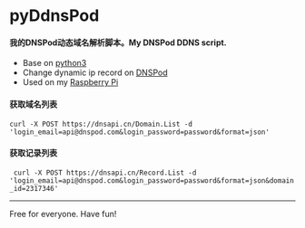 pyDdnsPod
=========

#### 我的DNSPod动态域名解析脚本。My DNSPod DDNS script.

+ Base on [python3](https://.python.org/ "Python")
+ Change dynamic ip record on [DNSPod](https://www.dnspod.cn/ "DNSPod.cn")
+ Used on my [Raspberry Pi](http://www.raspberrypi.org/ "Raspberry Pi")

#### 获取域名列表
`curl -X POST https://dnsapi.cn/Domain.List -d 'login_email=api@dnspod.com&login_password=password&format=json'`

#### 获取记录列表
` curl -X POST https://dnsapi.cn/Record.List -d 'login_email=api@dnspod.com&login_password=password&format=json&domain_id=2317346'`

******
Free for everyone. Have fun!